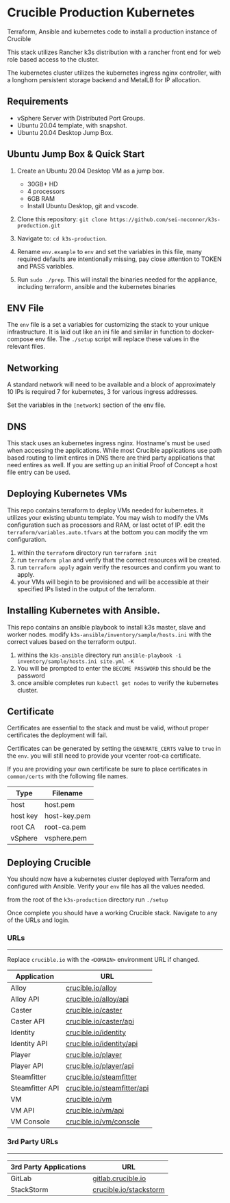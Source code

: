 # Crucible Production Kubernetes

Terraform, Ansible and kubernetes code to install a production instance of Crucible

This stack utilizes Rancher k3s distribution with a rancher front end for web role based access to the cluster.

The kubernetes cluster utilizes the kubernetes ingress nginx controller, with a longhorn persistent storage backend and MetalLB for IP allocation.

## Requirements

- vSphere Server with Distributed Port Groups.
- Ubuntu 20.04 template, with snapshot.
- Ubuntu 20.04 Desktop Jump Box.

## Ubuntu Jump Box & Quick Start

1. Create an Ubuntu 20.04 Desktop VM as a jump box.

   - 30GB+ HD
   - 4 processors
   - 6GB RAM
   - Install Ubuntu Desktop, git and vscode.

2. Clone this repository: `git clone https://github.com/sei-noconnor/k3s-production.git`
3. Navigate to: `cd k3s-production`.
4. Rename `env.example` to `env` and set the variables in this file, many required defaults are intentionally missing, pay close attention to TOKEN and PASS variables.
5. Run `sudo ./prep`. This will install the binaries needed for the appliance, including terraform, ansible and the kubernetes binaries

## ENV File

The `env` file is a set a variables for customizing the stack to your unique infrastructure. It is laid out like an ini file and similar in function to docker-compose env file. The `./setup` script will replace these values in the relevant files.

## Networking

A standard network will need to be available and a block of approximately 10 IPs is required 7 for kubernetes, 3 for various ingress addresses.

Set the variables in the `[network]` section of the env file.

## DNS

This stack uses an kubernetes ingress nginx. Hostname's must be used when accessing the applications. While most Crucible applications use path based routing to limit entires in DNS there are third party applications that need entires as well. If you are setting up an initial Proof of Concept a host file entry can be used.

## Deploying Kubernetes VMs

This repo contains terraform to deploy VMs needed for kubernetes. it utilizes your existing ubuntu template. You may wish to modify the VMs configuration such as processors and RAM, or last octet of IP. edit the `terraform/variables.auto.tfvars` at the bottom you can modify the vm configuration.

1. within the `terraform` directory run `terraform init`
2. run `terraform plan` and verify that the correct resources will be created.
3. run `terraform apply` again verify the resources and confirm you want to apply.
4. your VMs will begin to be provisioned and will be accessible at their specified IPs listed in the output of the terraform.

## Installing Kubernetes with Ansible.

This repo contains an ansible playbook to install k3s master, slave and worker nodes.
modify `k3s-ansible/inventory/sample/hosts.ini` with the correct values based on the terraform output.

1. withins the `k3s-ansible` directory run `ansible-playbook -i inventory/sample/hosts.ini site.yml -K`
2. You will be prompted to enter the `BECOME PASSWORD` this should be the password
3. once ansible completes run `kubectl get nodes` to verify the kubernetes cluster.

## Certificate

Certificates are essential to the stack and must be valid, without proper certificates the deployment will fail.

Certificates can be generated by setting the `GENERATE_CERTS` value to `true` in the `env`. you will still need to provide your vcenter root-ca certificate.

If you are providing your own certificate be sure to place certificates in `common/certs` with the following file names.

| Type     | Filename     |
| -------- | ------------ |
| host     | host.pem     |
| host key | host-key.pem |
| root CA  | root-ca.pem  |
| vSphere  | vsphere.pem  |

## Deploying Crucible

You should now have a kubernetes cluster deployed with Terraform and configured with Ansible. Verify your `env` file has all the values needed.

from the root of the `k3s-production` directory run `./setup`

Once complete you should have a working Crucible stack. Navigate to any of the URLs and login.

### **URLs**

---

Replace `crucible.io` with the `<DOMAIN>` environment URL if changed.

| Application     | URL                                                                |
| --------------- | ------------------------------------------------------------------ |
| Alloy           | [crucible.io/alloy](https://crucible.io/alloy)                     |
| Alloy API       | [crucible.io/alloy/api](https://crucible.io/alloy/api)             |
| Caster          | [crucible.io/caster](https://crucible.io/caster)                   |
| Caster API      | [crucible.io/caster/api](https://crucible.io/caster/api)           |
| Identity        | [crucible.io/identity](https://crucible.io/identity)               |
| Identity API    | [crucible.io/identity/api](https://crucible.io/identity/api)       |
| Player          | [crucible.io/player](https://crucible.io/player)                   |
| Player API      | [crucible.io/player/api](https://crucible.io/player/api)           |
| Steamfitter     | [crucible.io/steamfitter](https://crucible.io/steamfitter)         |
| Steamfitter API | [crucible.io/steamfitter/api](https://crucible.io/steamfitter/api) |
| VM              | [crucible.io/vm](https://crucible.io/vm)                           |
| VM API          | [crucible.io/vm/api](https://crucible.io/vm/api)                   |
| VM Console      | [crucible.io/vm/console](https://crucible.io/console)              |

### **3rd Party URLs**

---

| 3rd Party Applications | URL                                                       |
| ---------------------- | --------------------------------------------------------- |
| GitLab                 | [gitlab.crucible.io](https://crucible.io/gitlab)          |
| StackStorm             | [crucible.io/stackstorm](https://crucible.io/stackstorm/) |

